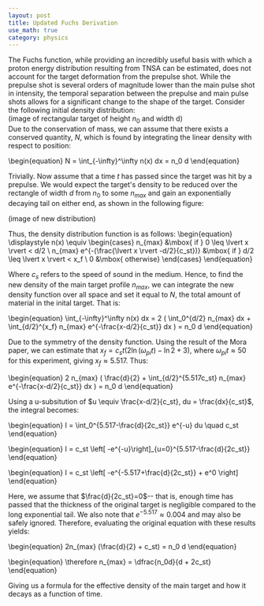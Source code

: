 ```yaml
---
layout: post
title: Updated Fuchs Derivation
use_math: true
category: physics
---
```

The Fuchs function, while providing an incredibly useful basis with which a proton energy distribution resulting from TNSA can be estimated, does not account for the target deformation from the prepulse shot.  While the prepulse shot is several orders of magnitude lower than the main pulse shot in intensity, the temporal separation between the prepulse and main pulse shots allows for a significant change to the shape of the target.  Consider the following initial density distribution:  
(image of rectangular target of height $n_0$ and width d)  
Due to the conservation of mass, we can assume that there exists a conserved quantity, $N$, which is found by integrating the linear density with respect to position: 

\begin{equation}
N = \int_{-\infty}^\infty n(x) dx = n_0 d
\end{equation}

Trivially.  Now assume that a time $t$ has passed since the target was hit by a prepulse.  We would expect the target's density to be reduced over the rectangle of width $d$ from $n_0$ to some $n_{max}$ and gain an exponentially decaying tail on either end, as shown in the following figure:

(image of new distribution)

Thus, the density distribution function is as follows:
\begin{equation}
\displaystyle
  n(x) \equiv 
  \begin{cases}
  n_{max} &\mbox{ if }  0 \leq \lvert x \rvert < d/2 \\
  n_{max} e^{-(\frac{\lvert x \rvert -d/2}{c_st})} &\mbox{ if } d/2 \leq \lvert x \rvert < x_f \\
  0 &\mbox{ otherwise} 
  \end{cases}
\end{equation}

Where $c_s$ refers to the speed of sound in the medium.  Hence, to find the new density of the main target profile $n_{max}$, we can integrate the new density function over all space and set it equal to $N$, the total amount of material in the inital target.  That is:

\begin{equation}
\int_{-\infty}^\infty n(x) dx = 2 ( \int_0^{d/2} n_{max} dx + \int_{d/2}^{x_f} n_{max} e^{-\frac{x-d/2}{c_st}} dx ) = n_0 d
\end{equation}

Due to the symmetry of the density function.  Using the result of the Mora paper, we can estimate that $x_f = c_s t ( 2\ln{(\omega_{pi}t)} - \ln{2} + 3)$, where $\omega_{pi} t \approx 50$ for this experiment, giving $x_f \approx 5.517$.  Thus:

\begin{equation}
 2 n_{max} ( \frac{d}{2} + \int_{d/2}^{5.517c_st} n_{max} e^{-\frac{x-d/2}{c_st}} dx ) = n_0 d
\end{equation}

Using a u-subsitution of $u \equiv \frac{x-d/2}{c_st}, du = \frac{dx}{c_st}$, the integral becomes:

\begin{equation}
 I = \int_0^{5.517-\frac{d}{2c_st}} e^{-u} du \quad c_st
\end{equation}


\begin{equation}
 I = c_st \left[ -e^{-u}\right]_{u=0}^{5.517-\frac{d}{2c_st}}
\end{equation}

\begin{equation}
 I = c_st \left[ -e^{-5.517+\frac{d}{2c_st}} + e^0 \right]
\end{equation}

Here, we assume that $\frac{d}{2c_st}=0$-- that is, enough time has passed that the thickness of the original target is negligible compared to the long exponential tail.  We also note that $e^{-5.517} \approx 0.004$ and may also be safely ignored.  Therefore, evaluating the original equation with these results yields:

\begin{equation}
 2n_{max} (\frac{d}{2} + c_st) = n_0 d
\end{equation}

\begin{equation}
\therefore n_{max} = \dfrac{n_0d}{d + 2c_st}
\end{equation}

Giving us a formula for the effective density of the main target and how it decays as a function of time.
